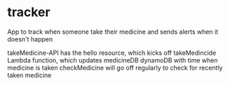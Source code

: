 # tracker
App to track when someone take their medicine and sends alerts when it doesn't happen

takeMedicine-API has the hello resource, which kicks off
takeMedincide Lambda function, which updates
medicineDB dynamoDB with time when medicine is taken
checkMedicine will go off regularly to check for recently taken medicine
